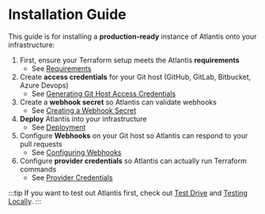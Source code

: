 # Installation Guide
This guide is for installing a **production-ready** instance of Atlantis onto your
infrastructure:
1. First, ensure your Terraform setup meets the Atlantis **requirements**
    * See [Requirements](requirements.html)
1. Create **access credentials** for your Git host (GitHub, GitLab, Bitbucket, Azure Devops)
    * See [Generating Git Host Access Credentials](access-credentials.html)
1. Create a **webhook secret** so Atlantis can validate webhooks
    * See [Creating a Webhook Secret](webhook-secrets.html)
1. **Deploy** Atlantis into your infrastructure
    * See [Deployment](deployment.html)
1. Configure **Webhooks** on your Git host so Atlantis can respond to your pull requests
    * See [Configuring Webhooks](configuring-webhooks.html)
1. Configure **provider credentials** so Atlantis can actually run Terraform commands
    * See [Provider Credentials](provider-credentials.html)

:::tip
If you want to test out Atlantis first, check out [Test Drive](../guide/test-drive.html)
and [Testing Locally](../guide/testing-locally.html).
:::

